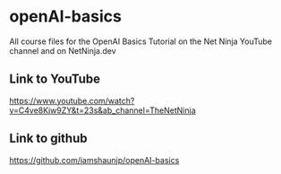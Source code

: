 # openAI-basics

All course files for the OpenAI Basics Tutorial on the Net Ninja YouTube channel
and on NetNinja.dev

## Link to YouTube

https://www.youtube.com/watch?v=C4ve8Kjw9ZY&t=23s&ab_channel=TheNetNinja

## Link to github

https://github.com/iamshaunjp/openAI-basics
